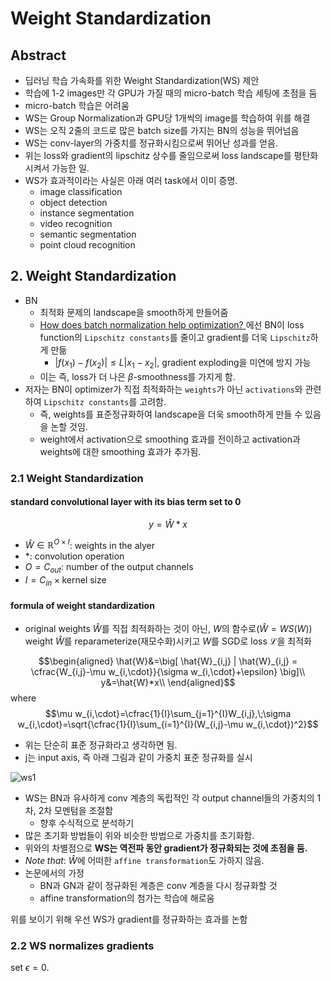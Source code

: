 # Weight Standardization

## Abstract
- 딥러닝 학습 가속화를 위한 Weight Standardization(WS) 제안
- 학습에 1-2 images만 각 GPU가 가질 때의 micro-batch 학습 세팅에 초점을 둠
- micro-batch 학습은 어려움
- WS는 Group Normalization과 GPU당 1개씩의 image를 학습하여 위를 해결
- WS는 오직 2줄의 코드로 많은 batch size를 가지는 BN의 성능을 뛰어넘음
- WS는 conv-layer의 가중치를 정규화시킴으로써 뛰어난 성과를 얻음.
- 위는 loss와 gradient의 lipschitz 상수를 줄임으로써 loss landscape를 평탄화시켜서 가능한 일.
- WS가 효과적이라는 사실은 아래 여러 task에서 이미 증명.
    - image classification
    - object detection
    - instance segmentation
    - video recognition
    - semantic segmentation
    - point cloud recognition

## 2. Weight Standardization
- BN
    - 최적화 문제의 landscape을 smooth하게 만들어줌
    - [How does batch normalization help optimization? ](https://papers.nips.cc/paper/7515-how-does-batch-normalization-help-optimization.pdf)에선 BN이 loss function의 `Lipschitz constants`를 줄이고 gradient를 더욱 `Lipschitz`하게 만듦
        - $|f(x_1)-f(x_2)| \leq L|x_1-x_2|$, gradient exploding을 미연에 방지 가능
    - 이는 즉, loss가 더 나은 $\beta$-smoothness를 가지게 함.
- 저자는 BN이 optimizer가 직접 최적화하는 `weights`가 아닌 `activations`와 관련하여 `Lipschitz constants`를 고려함.
    - 즉, weights를 표준정규화하여 landscape을 더욱 smooth하게 만들 수 있음을 논할 것임.
    - weight에서 activation으로 smoothing 효과를 전이하고 activation과 weights에 대한 smoothing 효과가 추가됨.

### 2.1 Weight Standardization

#### standard convolutional layer with its bias term set to 0

$$y=\hat{W}*x$$
- $\hat{W}\in\mathbb{R}^{O\times I}$: weights in the alyer
- $*$: convolution operation
- $O=C_{out}$: number of the output channels
- $I=C_{in}\times\text{kernel size}$

#### formula of weight standardization
- original weights $\hat{W}$를 직접 최적화하는 것이 아닌, $W$의 함수로($\hat{W}=WS(W)$) weight $\hat{W}$를 reparameterize(재모수화)시키고 $W$를 SGD로 loss $\mathcal{L}$을 최적화

$$\begin{aligned}
\hat{W}&=\big[ \hat{W}_{i,j} | \hat{W}_{i,j} = \cfrac{W_{i,j}-\mu w_{i,\cdot}}{\sigma w_{i,\cdot}+\epsilon} \big]\\
y&=\hat{W}*x\\
\end{aligned}$$
$\text{where}$
$$\mu w_{i,\cdot}=\cfrac{1}{I}\sum_{j=1}^{I}W_{i,j},\;\sigma w_{i,\cdot}=\sqrt{\cfrac{1}{I}\sum_{i=1}^{I}(W_{i,j}-\mu w_{i,\cdot})^2}$$

- 위는 단순히 표준 정규화라고 생각하면 됨.
- j는 input axis, 즉 아래 그림과 같이 가중치 표준 정규화를 실시

![ws1](/assets/ws1.PNG)

- WS는 BN과 유사하게 conv 계층의 독립적인 각 output channel들의 가중치의 1차, 2차 모멘텀을 조절함
    - 향후 수식적으로 분석하기
- 많은 초기화 방법들이 위와 비슷한 방법으로 가중치를 초기화함.
- 위와의 차별점으로 **WS는 역전파 동안 gradient가 정규화되는 것에 초점을 둠.**
- $Note\;that$: $\hat{W}$에 어떠한 `affine transformation`도 가하지 않음.
- 논문에서의 가정
    - BN과 GN과 같이 정규화된 계층은 conv 계층을 다시 정규화할 것
    - affine transformation의 첨가는 학습에 해로움

위를 보이기 위해 우선 WS가 gradient를 정규화하는 효과를 논함

### 2.2 WS normalizes gradients
set $\epsilon=0$.
